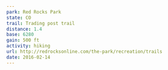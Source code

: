 ```yaml
---
park: Red Rocks Park
state: CO
trail: Trading post trail
distance: 1.4
base: 6280
gain: 500 ft
activity: hiking
url: http://redrocksonline.com/the-park/recreation/trails
date: 2016-02-14
---
```

